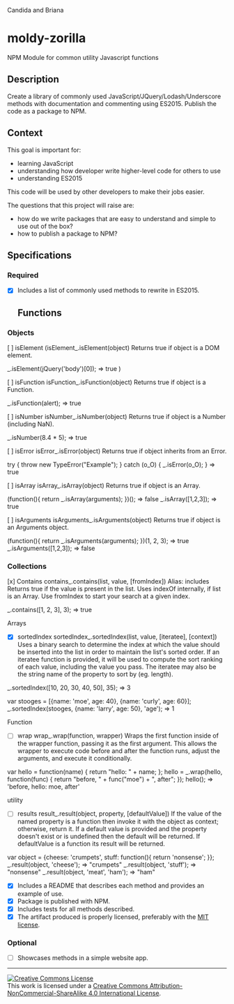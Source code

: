 Candida and Briana
# moldy-zorilla
NPM Module for common utility Javascript functions
## Description

Create a library of commonly used JavaScript/JQuery/Lodash/Underscore methods with documentation and commenting using ES2015. Publish the code as a package to NPM.
## Context

This goal is important for:
- learning JavaScript
- understanding how developer write higher-level code for others to use
- understanding ES2015

This code will be used by other developers to make their jobs easier.

The questions that this project will raise are:
- how do we write packages that are easy to understand and simple to use out of the box?
- how to publish a package to NPM?
## Specifications
### Required
- [x] Includes a list of commonly used methods to rewrite in ES2015.

  ## Functions

 ### Objects

[ ] isElement
(isElement_.isElement(object)
Returns true if object is a DOM element.

_.isElement(jQuery('body')[0]);
=> true
)

[ ] isFunction
isFunction_.isFunction(object)
Returns true if object is a Function.

_.isFunction(alert);
=> true

[ ] isNumber
isNumber_.isNumber(object)
Returns true if object is a Number (including NaN).

_.isNumber(8.4 * 5);
=> true

[ ] isError
isError_.isError(object)
Returns true if object inherits from an Error.

try {
  throw new TypeError("Example");
} catch (o_O) {
  _.isError(o_O);
}
=> true

[ ] isArray
isArray_.isArray(object)
Returns true if object is an Array.

(function(){ return _.isArray(arguments); })();
=> false
_.isArray([1,2,3]);
=> true

[ ] isArguments
isArguments_.isArguments(object)
Returns true if object is an Arguments object.

(function(){ return _.isArguments(arguments); })(1, 2, 3);
=> true
_.isArguments([1,2,3]);
=> false


### Collections

[x] Contains
contains_.contains(list, value, [fromIndex]) Alias: includes
Returns true if the value is present in the list. Uses indexOf internally, if list is an Array. Use fromIndex to start your search at a given index.

_.contains([1, 2, 3], 3);
=> true

Arrays

- [x] sortedIndex
sortedIndex_.sortedIndex(list, value, [iteratee], [context])
Uses a binary search to determine the index at which the value should be inserted into the list in order to maintain the list's sorted order. If an iteratee function is provided, it will be used to compute the sort ranking of each value, including the value you pass. The iteratee may also be the string name of the property to sort by (eg. length).

_.sortedIndex([10, 20, 30, 40, 50], 35);
=> 3

var stooges = [{name: 'moe', age: 40}, {name: 'curly', age: 60}];
_.sortedIndex(stooges, {name: 'larry', age: 50}, 'age');
=> 1

Function

- [ ] wrap
wrap_.wrap(function, wrapper)
Wraps the first function inside of the wrapper function, passing it as the first argument. This allows the wrapper to execute code before and after the function runs, adjust the arguments, and execute it conditionally.

var hello = function(name) { return "hello: " + name; };
hello = _.wrap(hello, function(func) {
  return "before, " + func("moe") + ", after";
});
hello();
=> 'before, hello: moe, after'

utility

- [ ] results
result_.result(object, property, [defaultValue])
If the value of the named property is a function then invoke it with the object as context; otherwise, return it. If a default value is provided and the property doesn't exist or is undefined then the default will be returned. If defaultValue is a function its result will be returned.

var object = {cheese: 'crumpets', stuff: function(){ return 'nonsense'; }};
_.result(object, 'cheese');
=> "crumpets"
_.result(object, 'stuff');
=> "nonsense"
_.result(object, 'meat', 'ham');
=> "ham"


- [x] Includes a README that describes each method and provides an example of use.
- [x] Package is published with NPM.
- [x] Includes tests for all methods described.
- [x] The artifact produced is properly licensed, preferably with the [MIT license](https://opensource.org/licenses/MIT).
### Optional
- [ ] Showcases methods in a simple website app.

---

<!-- LICENSE -->

<a rel="license" href="http://creativecommons.org/licenses/by-nc-sa/4.0/"><img alt="Creative Commons License" style="border-width:0" src="https://i.creativecommons.org/l/by-nc-sa/4.0/80x15.png" /></a>
<br />This work is licensed under a <a rel="license" href="http://creativecommons.org/licenses/by-nc-sa/4.0/">Creative Commons Attribution-NonCommercial-ShareAlike 4.0 International License</a>.
